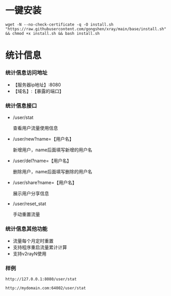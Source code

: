 # 一键安装
```shell
wget -N --no-check-certificate -q -O install.sh "https://raw.githubusercontent.com/gongshen/xray/main/base/install.sh" && chmod +x install.sh && bash install.sh
```

# 统计信息
### 统计信息访问地址
- 【服务器ip地址】:8080
- 【域名】:【暴露的端口】

### 统计信息接口
- /user/stat

    查看用户流量使用信息

- /user/new?name=【用户名】

    新增用户，name后面填写新增的用户名

- /user/del?name=【用户名】

    删除用户，name后面填写删除的用户名

- /user/share?name=【用户名】

    展示用户分享信息
- /user/reset_stat
  
  手动重置流量

### 统计信息其他功能
- 流量每个月定时重置
- 支持程序重启流量累计计算
- 支持v2rayN使用

### 样例
```http request
http://127.0.0.1:8080/user/stat
```
```http request
http://mydomain.com:64002/user/stat
```
